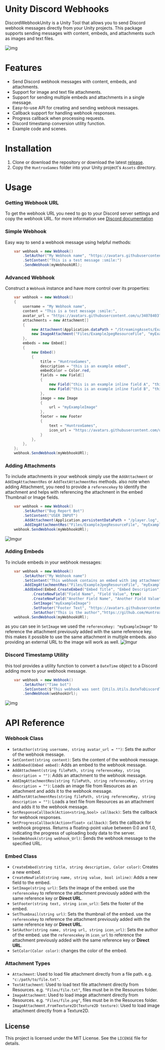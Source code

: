 # Unity Discord Webhooks
DiscordWebhookUnity is a Unity Tool that allows you to send Discord webhook messages directly from your Unity projects. This package supports sending messages with content, embeds, and attachments such as images and text files.

![img](https://i.imgur.com/SFLGpMf.png)

# Features

- Send Discord webhook messages with content, embeds, and attachments.
- Support for image and text file attachments.
- Support for sending multiple embeds and attachments in a single message.
- Easy-to-use API for creating and sending webhook messages.
- Callback support for handling webhook responses. 
- Progress callback when processing requests.
- Discord timestamp conversion utility function. 
- Example code and scenes.


# Installation

1. Clone or download the repository or download the latest [release](https://github.com/Huntrox/DiscordWebhookUnity/releases/download/v1.0.0/DiscordWebhookForUnity_1.0.0.unitypackage).
2. Copy the `HuntroxGames` folder into your Unity project's `Assets` directory.

# Usage

### Getting Webhook URL

To get the webhook URL you need to go to your Discord server settings and copy the webhook URL. 
for more information see [Discord documentation](https://support.discord.com/hc/en-us/articles/228383668-Intro-to-Webhooks)

### Simple Webhook

Easy way to send a webhook message using helpful methods:
```csharp
    var webhook = new Webhook()
        .SetAuthor("My Webhook name", "https://avatars.githubusercontent.com/u/34078403?v=4")
        .SetContent("This is a test message :smile:")
        .SendWebhook(myWebhookURl);
```
### Advanced Webhook

Construct a `Webhook` instance and have more control over its properties:
```csharp
    var webhook = new Webhook()
    {
        username = "My Webhook name",
        content = "This is a test message :smile:",
        avatar_url = "https://avatars.githubusercontent.com/u/34078403?v=4",
        attachments = new Attachment[]
        {
            new Attachment(Application.dataPath + "/StreamingAssets/ExampleFiles/exampleTxtFile.txt", "myExampleFile"),
            new ImageAttachment("Files/ExampleJpegResourceFile", "myExampleImage")
        },
        embeds = new Embed[]
        {
            new Embed()
            {
                title = "HuntroxGames",
                description = "this is an example embed",
                embedColor = Color.red,
                fields = new Field[]
                {
                    new Field("this is an example inline field A", "this is an example value", true),
                    new Field("this is an example inline field B", "this is an example value", true)
                },
                image = new Image
                {
                    url = "myExampleImage"
                },
                footer = new Footer
                {
                    text = "HuntroxGames",
                    icon_url = "https://avatars.githubusercontent.com/u/34078403?v=4"
                }
            },
        },
    };
    webhook.SendWebhook(myWebhookURl);
```

### Adding Attachments

To include attachments in your webhook simply use the `AddAttachment` or `AddImgAttachmentRes` or `AddTextAttachmentRes` methods.
also note when adding Attachment, you need to provide a `referencekey` to identify the attachment and helps with referencing the attachment in the embed Thumbnail or Image fields.

```csharp
    var webhook = new Webhook()
        .SetAuthor("Bug Report Bot")
        .SetContent("USER INPUT")
        .AddAttachment(Application.persistentDataPath + "/player.log", "playerLogFile", "File Attachment")
        .AddImgAttachmentRes("Files/ExampleJpegResourceFile", "myExampleImage", "Image Attachment");
    webhook.SendWebhook(myWebhookURl);
```
![Imgur](https://i.imgur.com/ajMJlRM.png)

### Adding Embeds

To include embeds in your webhook messages:

```csharp
    var webhook = new Webhook()
        .SetAuthor("My Webhook name")
        .SetContent("This webhook contains an embed with img attachment")
        .AddImgAttachmentRes("Files/ExampleJpegResourceFile", "myExampleImage", "Image Attachment")
        .AddEmbed(Embed.CreateEmbed("Embed Title", "Embed Description", Color.red)
            .CreateNewField("Field Name", "Field Value", true)
            .CreateNewField("Another Field Name", "Another Field Value", true)
            .SetImage("myExampleImage")
            .SetFooter("Footer Text", "https://avatars.githubusercontent.com/u/34078403?v=4")
            .SetAuthor("This is the author","https://github.com/Huntrox","myExampleImage"));
    webhook.SendWebhook(myWebhookURl);
```
as you can see in `SetImage` we used the `referencekey: "myExampleImage"` to reference the attachment previously added with the same reference key.
this makes it possible to use the same attachment in multiple embeds. also 
providing an external URL to the image will work as well.
![Imgur](https://i.imgur.com/sXOPZcZ.png)
### Discord Timestamp Utility

this tool provides a utility function to convert a `DateTime` object to a Discord adding more to your webhook message.
```csharp
    var webhook = new Webhook()
        .SetAuthor("Time bot")
        .SetContent($"This webhook was sent {Utils.Utils.DateToDiscordTimestamp(DateTime.Now, DiscordTimestampFormat.Relative)}")
        .SendWebhook(webhookUrl);
```
![img](https://i.imgur.com/SqxmKRW.png)

# API Reference

### Webhook Class

- `SetAuthor(string username, string avatar_url = "")`: Sets the author of the webhook message.
- `SetContent(string content)`: Sets the content of the webhook message.
- `AddEmbed(Embed embed)`: Adds an embed to the webhook message.
- `AddAttachment(string filePath, string referenceKey, string description = "")`: Adds an attachment to the webhook message.
- `AddImgAttachmentRes(string filePath, string referenceKey, string description = "")`: Loads an image file from Resources as an attachment and adds it to the webhook message.
- `AddTextAttachmentRes(string filePath, string referenceKey, string description = "")`: Loads a text file from Resources as an attachment and adds it to the webhook message.
- `SetResponseCallback(Action<string,bool> callback)`: Sets the callback for webhook responses. 
- `SetProgressCallback(Action<float> callback)`: Sets the callback for webhook progress. Returns a floating-point value between 0.0 and 1.0, indicating the progress of uploading body data to the server.
- `SendWebhook(string webhook_Url)`: Sends the webhook message to the specified URL.


### Embed Class

- `CreateEmbed(string title, string description, Color color)`: Creates a new embed.
- `CreateNewField(string name, string value, bool inline)`: Adds a new field to the embed.
- `SetImage(string url)`: Sets the image of the embed. use the `referencekey` to reference the attachment previously added with the same reference key or **Direct URL**.
- `SetFooter(string text, string icon_url)`: Sets the footer of the embed.
- `SetThumbnail(string url)`: Sets the thumbnail of the embed. use the `referencekey` to reference the attachment previously added with the same reference key or **Direct URL**.
- `SetAuthor(string name, string url, string icon_url)`: Sets the author of the embed. use the `referencekey` in `icon_url` to reference the attachment previously added with the same reference key or **Direct URL**.
- `SetColor(Color color)`: changes the color of the embed.
### Attachment Types
- `Attachment`: Used to load file attachment directly from a file path. e.g. `"c:/path/to/file.txt"`.
- `TextAttachment`: Used to load text file attachment directly from Resources. e.g. `"Files/file.txt"`, files must be in the Resources folder. 
- `ImageAttachment`: Used to load image attachment directly from Resources. e.g. `"Files/file.png"`, files must be in the Resources folder.
- `ImageAttachment.FromTexture2D(Texture2D texture)`: Used to load image attachment directly from a Texture2D.
## License

This project is licensed under the MIT License. See the `LICENSE` file for details.
